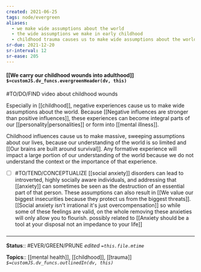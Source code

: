```yaml
---
created: 2021-06-25
tags: node/evergreen
aliases:
  - we make wide assumptions about the world
  - the wide assumptions we make in early childhood
  - childhood trauma causes us to make wide assumptions about the world
sr-due: 2021-12-20
sr-interval: 12
sr-ease: 205
---
```


#### [[We carry our childhood wounds into adulthood]] `$=customJS.dv_funcs.evergreenHeader(dv, this)`

#TO/DO/FIND video about childhood wounds

Especially in [[childhood]], negative experiences cause us to make wide assumptions about the world. Because [[Negative influences are stronger than positive influences]], these experiences can become integral parts of our [[personality|personalities]] or form into [[mental illness]].

Childhood influences cause us to make massive, sweeping assumptions about our lives, because our understanding of the world is so limited and [[Our brains are built around survival]]. Any formative experience will impact a large portion of our understanding of the world because we do not understand the context or the importance of that experience. 

- [ ] #TO/TEND/CONCEPTUALIZE [[social anxiety]] disorders can lead to introverted, highly socially aware individuals, and addressing that [[anxiety]] can sometimes be seen as the destruction of an essential part of that person. These assumptions can also result in [[We value our biggest insecurities because they protect us from the biggest threats]]. [[Social anxiety isn't irrational it's just overcompensation]] so while some of these feelings are valid, on the whole removing these anxieties will only allow you to flourish. possibly related to [[Anxiety should be a tool at your disposal not an impedance to your life]]

### <hr class="footnote"/>

**Status**:: #EVER/GREEN/PRUNE 
*edited `=this.file.mtime`*

**Topics**:: [[mental health]], [[childhood]], [[trauma]]
*`$=customJS.dv_funcs.outlinedIn(dv, this)`*
